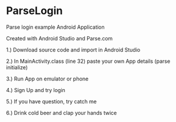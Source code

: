 ParseLogin
==========

Parse login example Android Application

Created with Android Studio and Parse.com

1.) Download source code and import in Android Studio

2.) In MainActivity.class (line 32) paste your own App details (parse initialize)

3.) Run App on emulator or phone

4.) Sign Up and try login 

5.) If you have question, try catch me

6.) Drink cold beer and clap your hands twice
